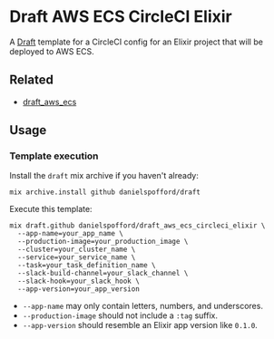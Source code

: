 # Draft AWS ECS CircleCI Elixir

A [Draft](https://github.com/danielspofford/draft) template for a CircleCI
config for an Elixir project that will be deployed to AWS ECS.

## Related

- [draft_aws_ecs](https://github.com/danielspofford/draft_aws_ecs)

## Usage

### Template execution

Install the `draft` mix archive if you haven't already:

```
mix archive.install github danielspofford/draft
```

Execute this template:

```
mix draft.github danielspofford/draft_aws_ecs_circleci_elixir \
  --app-name=your_app_name \
  --production-image=your_production_image \
  --cluster=your_cluster_name \
  --service=your_service_name \
  --task=your_task_definition_name \
  --slack-build-channel=your_slack_channel \
  --slack-hook=your_slack_hook \
  --app-version=your_app_version
```

- `--app-name` may only contain letters, numbers, and underscores.
- `--production-image` should not include a `:tag` suffix.
- `--app-version` should resemble an Elixir app version like `0.1.0`.
